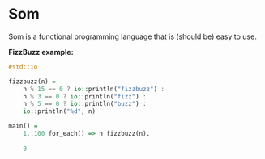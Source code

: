 # Som

Som is a functional programming language that is (should be) easy to use.

**FizzBuzz example:**
```haskell
#std::io

fizzbuzz(n) =
    n % 15 == 0 ? io::println("fizzbuzz") :
    n % 3 == 0 ? io::println("fizz") :
    n % 5 == 0 ? io::println("buzz") :
    io::println("%d", n)

main() =
    1..100 for_each() => n fizzbuzz(n),
  
    0
```
